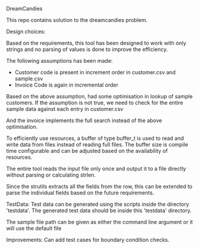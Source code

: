 DreamCandies

This repo contains solution to the dreamcandies problem.

Design choices:

Based on the requirements, this tool has been designed to work with only strings
and no parsing of values is done to improve the efficiency.


The following assumptions has been made:
* Customer code is present in increment order in customer.csv and sample.csv
* Invoice Code is again in incremental order

Based on the above assumption, had some optimisation in lookup of sample customers.
If the assumption is not true, we need to check for the entire sample data against each entry in customer.csv

And the invoice implements the full search instead of the above optimisation.

To efficiently use resources, a buffer of type buffer_t is used to read and write data from files
instead of reading full files.
The buffer size is compile time configurable and can be adjusted based on the availability of resources.

The entire tool reads the input file only once and output it to a file directly without parsing or calculating strlen.

Since the strutils extracts all the fields from the row, this can be extended to parse the individual fields
based on the future requirements.


TestData:
Test data can be generated using the scripts inside the directory 'testdata'.
The generated test data should be inside this 'testdata' directory.

The sample file path can be given as either the command line argument or it will use the default file

Improvements:
Can add test cases for boundary condition checks.

